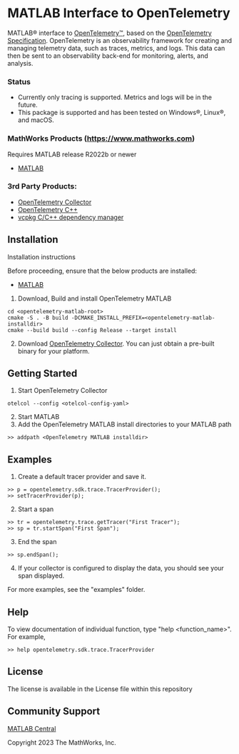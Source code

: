 # MATLAB Interface to OpenTelemetry

MATLAB&reg; interface to [OpenTelemetry&trade;](https://opentelemetry.io/), based on the [OpenTelemetry Specification](https://opentelemetry.io/docs/reference/specification/). OpenTelemetry is an observability framework for creating and managing telemetry data, such as traces, metrics, and logs. This data can then be sent to an observability back-end for monitoring, alerts, and analysis. 

### Status
- Currently only tracing is supported. Metrics and logs will be in the future.
- This package is supported and has been tested on Windows&reg;, Linux&reg;, and macOS.

### MathWorks Products (https://www.mathworks.com)

Requires MATLAB release R2022b or newer
- [MATLAB](https://www.mathworks.com/products/matlab.html)

### 3rd Party Products:
- [OpenTelemetry Collector](https://github.com/open-telemetry/opentelemetry-collector-releases/releases)
- [OpenTelemetry C++](https://github.com/open-telemetry/opentelemetry-cpp)
- [vcpkg C/C++ dependency manager](https://vcpkg.io)

## Installation 
Installation instructions

Before proceeding, ensure that the below products are installed:
* [MATLAB](https://www.mathworks.com/products/matlab.html)

1. Download, Build and install OpenTelemetry MATLAB
```
cd <opentelemetry-matlab-root>
cmake -S . -B build -DCMAKE_INSTALL_PREFIX=<opentelemetry-matlab-installdir>
cmake --build build --config Release --target install

```
2. Download [OpenTelemetry Collector](https://github.com/open-telemetry/opentelemetry-collector-releases/releases). You can just obtain a pre-built binary for your platform.

## Getting Started
1. Start OpenTelemetry Collector
```
otelcol --config <otelcol-config-yaml>
```
2. Start MATLAB
3. Add the OpenTelemetry MATLAB install directories to your MATLAB path
```
>> addpath <OpenTelemetry MATLAB installdir>
```
## Examples
1. Create a default tracer provider and save it.
```
>> p = opentelemetry.sdk.trace.TracerProvider();
>> setTracerProvider(p);
```
2. Start a span
```
>> tr = opentelemetry.trace.getTracer("First Tracer");
>> sp = tr.startSpan("First Span");
```
3. End the span
``` 
>> sp.endSpan();
```
4. If your collector is configured to display the data, you should see your span displayed. 

For more examples, see the "examples" folder.

## Help
To view documentation of individual function, type "help \<function_name>\". For example,
```
>> help opentelemetry.sdk.trace.TracerProvider
```
 
## License
The license is available in the License file within this repository

## Community Support
[MATLAB Central](https://www.mathworks.com/matlabcentral)

Copyright 2023 The MathWorks, Inc.
